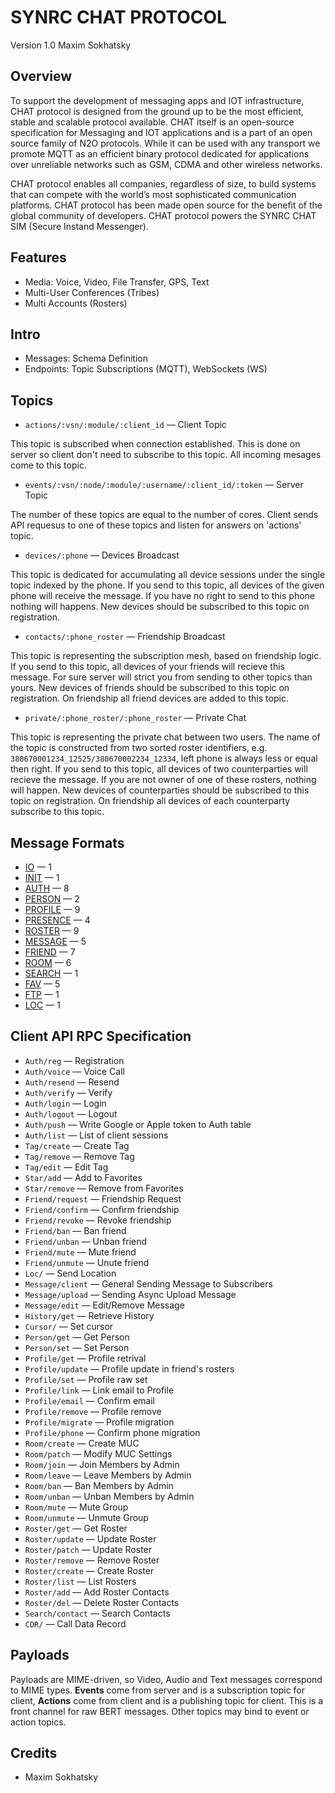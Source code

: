 SYNRC CHAT PROTOCOL
===================

Version 1.0 Maxim Sokhatsky

Overview
--------

To support the development of messaging apps and IOT infrastructure,
CHAT protocol is designed from the ground up to be the most efficient,
stable and scalable protocol available.  CHAT itself is an open-source
specification for Messaging and IOT applications and is a part of an
open source family of N2O protocols. While it can be used with any
transport we promote MQTT as an efficient binary protocol dedicated
for applications over unreliable networks such as GSM, CDMA and other
wireless networks.

CHAT protocol enables all companies, regardless of size, to build
systems that can compete with the world’s most sophisticated
communication platforms. CHAT protocol has been made open source
for the benefit of the global community of developers. CHAT protocol
powers the SYNRC CHAT SIM (Secure Instand Messenger).

Features
--------

* Media: Voice, Video, File Transfer, GPS, Text
* Multi-User Conferences (Tribes)
* Multi Accounts (Rosters)

Intro
-----

* Messages: Schema Definition
* Endpoints: Topic Subscriptions (MQTT), WebSockets (WS)

Topics
------

* `actions/:vsn/:module/:client_id` — Client Topic

This topic is subscribed when connection established.
This is done on server so client don't need to subscribe
to this topic. All incoming mesages come to this topic.

* `events/:vsn/:node/:module/:username/:client_id/:token` — Server Topic

The number of these topics are equal to the number of cores.
Client sends API requesus to one of these topics and listen
for answers on 'actions' topic.

* `devices/:phone` — Devices Broadcast

This topic is dedicated for accumulating all device sessions
under the single topic indexed by the phone. If you send to
this topic, all devices of the given phone will receive the
message. If you have no right to send to this phone nothing
will happens. New devices should be subscribed to this topic on registration.

* `contacts/:phone_roster` — Friendship Broadcast

This topic is representing the subscription mesh, based on
friendship logic. If you send to this topic, all devices of
your friends will recieve this message. For sure server will
strict you from sending to other topics than yours. New devices
of friends should be subscribed to this topic on registration.
On friendship all friend devices are added to this topic.

* `private/:phone_roster/:phone_roster` — Private Chat

This topic is representing the private chat between two users.
The name of the topic is constructed from two sorted roster
identifiers, e.g. `380670001234_12525/380670002234_12334`,
left phone is always less or equal then right. If you send
to this topic, all devices of two counterparties will recieve
the message. If you are not owner of one of these rosters, nothing
will happen. New devices of counterparties should be subscribed to
this topic on registration. On friendship all devices of each
counterparty subscribe to this topic.

Message Formats
---------------

* [IO](v1/IO.md) — 1
* [INIT](v1/INIT.md) — 1
* [AUTH](v1/AUTH.md) — 8
* [PERSON](v1/PERSON.md) — 2
* [PROFILE](v1/PROFILE.md) — 9
* [PRESENCE](v1/PRESENCE.md) — 4
* [ROSTER](v1/ROSTER.md) — 9
* [MESSAGE](v1/MESSAGE.md) — 5
* [FRIEND](v1/FRIEND.md) — 7
* [ROOM](v1/ROOM.md) — 6
* [SEARCH](v1/SEARCH.md) — 1
* [FAV](v1/FAV.md) — 5
* [FTP](v1/FTP.md) — 1
* [LOC](v1/LOC.md) — 1

Client API RPC Specification
----------------------------

* `Auth/reg` — Registration
* `Auth/voice` — Voice Call
* `Auth/resend` — Resend
* `Auth/verify` — Verify
* `Auth/login` — Login
* `Auth/logout` — Logout
* `Auth/push` — Write Google or Apple token to Auth table
* `Auth/list` — List of client sessions
* `Tag/create` — Create Tag
* `Tag/remove` — Remove Tag
* `Tag/edit` — Edit Tag
* `Star/add` — Add to Favorites
* `Star/remove` — Remove from Favorites
* `Friend/request` — Friendship Request
* `Friend/confirm` — Confirm friendship
* `Friend/revoke` — Revoke friendship
* `Friend/ban` — Ban friend
* `Friend/unban` — Unban friend
* `Friend/mute` — Mute friend
* `Friend/unmute` — Unute friend
* `Loc/` — Send Location
* `Message/client` — General Sending Message to Subscribers
* `Message/upload` — Sending Async Upload Message
* `Message/edit` — Edit/Remove Message
* `History/get` — Retrieve History
* `Cursor/` — Set cursor
* `Person/get` — Get Person
* `Person/set` — Set Person
* `Profile/get` — Profile retrival
* `Profile/update` — Profile update in friend's rosters
* `Profile/set` — Profile raw set
* `Profile/link` — Link email to Profile
* `Profile/email` — Confirm email
* `Profile/remove` — Profile remove
* `Profile/migrate` — Profile migration
* `Profile/phone` — Confirm phone migration
* `Room/create` — Create MUC
* `Room/patch` — Modify MUC Settings
* `Room/join` — Join Members by Admin
* `Room/leave` — Leave Members by Admin
* `Room/ban` — Ban Members by Admin
* `Room/unban` — Unban Members by Admin
* `Room/mute` — Mute Group
* `Room/unmute` — Unmute Group
* `Roster/get` — Get Roster
* `Roster/update` — Update Roster
* `Roster/patch` — Update Roster
* `Roster/remove` — Remove Roster
* `Roster/create` — Create Roster
* `Roster/list` — List Rosters
* `Roster/add` — Add Roster Contacts
* `Roster/del` — Delete Roster Contacts
* `Search/contact` — Search Contacts
* `CDR/` — Call Data Record

Payloads
--------

Payloads are MIME-driven, so Video, Audio and Text messages correspond to MIME types.
**Events** come from server and is a subscription topic for client,
**Actions** come from client and is a publishing topic for client.
This is a front channel for raw BERT messages.
Other topics may bind to event or action topics.

Credits
-------

* Maxim Sokhatsky
